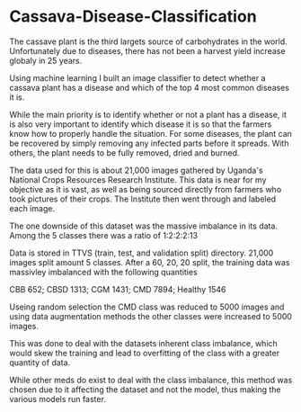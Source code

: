 # Cassava-Disease-Classification
 
The cassave plant is the third largets source of carbohydrates in the world. Unfortunately due to diseases, there has not been a harvest yield increase globaly in 25 years. 

Using machine learning I built an image classifier to detect whether a cassava plant has a disease and which of the top 4 most common diseases it is. 

While the main priority is to identify whether or not a plant has a disease, it is also very important to identify which disease it is so that the farmers know how to properly handle the situation. For some diseases, the plant can be recovered by simply removing any infected parts before it spreads. With others, the plant needs to be fully removed, dried and burned.


The data used for this is about 21,000 images gathered by Uganda's National Crops Resources Research Institute. This data is near for my objective as it is vast, as well as being sourced directly from farmers who took pictures of their crops. The Institute then went through and labeled each image.

The one downside of this dataset was the massive imbalance in its data. Among the 5 classes there was a ratio of 1:2:2:2:13

Data is stored in TTVS (train, test, and validation split) directory. 21,000 images split amount 5 classes. After a 60, 20, 20 split, the training data was massivley imbalanced with the following quantities

CBB 652; CBSD 1313; CGM 1431; CMD 7894; Healthy 1546

Useing random selection the CMD class was reduced to 5000 images and using data augmentation methods the other classes were increased to 5000 images.

This was done to deal with the datasets inherent class imbalance, which would skew the training and lead to overfitting of the class with a greater quantity of data.

While other meds do exist to deal with the class imbalance, this method was chosen due to it affecting the dataset and not the model, thus making the various models run faster.


